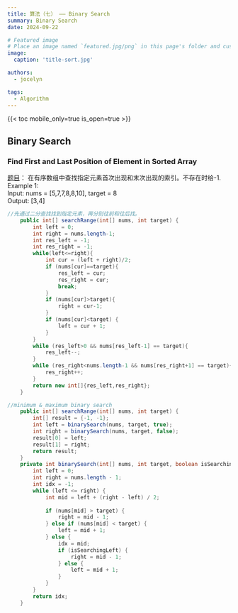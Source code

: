 ```yaml
---
title: 算法（七） —— Binary Search
summary: Binary Search
date: 2024-09-22

# Featured image
# Place an image named `featured.jpg/png` in this page's folder and customize its options here.
image:
  caption: 'title-sort.jpg'

authors:
  - jocelyn

tags:
  - Algorithm
---
```



{{< toc mobile_only=true is_open=true >}}


## Binary Search


### Find First and Last Position of Element in Sorted Array
[题目](https://leetcode.com/problems/find-first-and-last-position-of-element-in-sorted-array/description/)：
在有序数组中查找指定元素首次出现和末次出现的索引。不存在时给-1.<br>
Example 1:<br>
Input: nums = [5,7,7,8,8,10], target = 8<br>
Output: [3,4]<br>
```java
//先通过二分查找找到指定元素，再分别往前和往后找。
    public int[] searchRange(int[] nums, int target) {
        int left = 0;
        int right = nums.length-1;
        int res_left = -1;
        int res_right = -1;
        while(left<=right){
            int cur = (left + right)/2;
            if (nums[cur]==target){
                res_left = cur;
                res_right = cur;
                break;
            }
            if (nums[cur]>target){
                right = cur-1;
            }
            if (nums[cur]<target) {
                left = cur + 1;
            }
        }
        while (res_left>0 && nums[res_left-1] == target){
            res_left--;
        }
        while (res_right<nums.length-1 && nums[res_right+1] == target){
            res_right++;
        }
        return new int[]{res_left,res_right};
    }
```
```java
//minimum & maximum binary search
    public int[] searchRange(int[] nums, int target) {
        int[] result = {-1, -1};
        int left = binarySearch(nums, target, true);
        int right = binarySearch(nums, target, false);
        result[0] = left;
        result[1] = right;
        return result;        
    }
    private int binarySearch(int[] nums, int target, boolean isSearchingLeft) {
        int left = 0;
        int right = nums.length - 1;
        int idx = -1;
        while (left <= right) {
            int mid = left + (right - left) / 2;
            
            if (nums[mid] > target) {
                right = mid - 1;
            } else if (nums[mid] < target) {
                left = mid + 1;
            } else {
                idx = mid;
                if (isSearchingLeft) {
                    right = mid - 1;
                } else {
                    left = mid + 1;
                }
            }
        }
        return idx;
    }
```
